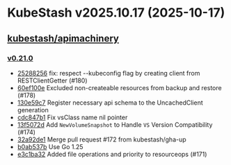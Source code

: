 # KubeStash v2025.10.17 (2025-10-17)


## [kubestash/apimachinery](https://github.com/kubestash/apimachinery)

### [v0.21.0](https://github.com/kubestash/apimachinery/releases/tag/v0.21.0)

- [25288256](https://github.com/kubestash/apimachinery/commit/25288256) fix: respect --kubeconfig flag by creating client from RESTClientGetter (#180)
- [60ef100e](https://github.com/kubestash/apimachinery/commit/60ef100e) Excluded non-createable resources from backup and restore (#178)
- [130e59c7](https://github.com/kubestash/apimachinery/commit/130e59c7) Register necessary api schema to the UncachedClient  generation
- [cdc847b1](https://github.com/kubestash/apimachinery/commit/cdc847b1) Fix vsClass name nil pointer
- [13f5072d](https://github.com/kubestash/apimachinery/commit/13f5072d) Add `NewVolumeSnapshot` to Handle `VS` Version Compatibility (#174)
- [32a92de1](https://github.com/kubestash/apimachinery/commit/32a92de1) Merge pull request #172 from kubestash/gha-up
- [b0ab537b](https://github.com/kubestash/apimachinery/commit/b0ab537b) Use Go 1.25
- [e3c1ba32](https://github.com/kubestash/apimachinery/commit/e3c1ba32) Added file operations and priority to resourceops (#171)



